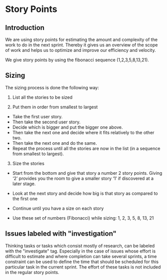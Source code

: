 # Story Points

## Introduction

We are using story points for estimating the amount and complexity of the work to do in the next sprint.
Thereby it gives us an overview of the scope of work and helps us to optimize and improve our efficiency and velocity.

We give story points by using the fibonacci sequence (1,2,3,5,8,13,21).

## Sizing

The sizing process is done the following way:

1. List all the stories to be sized

2. Put them in order from smallest to largest

- Take the first user story.
- Then take the second user story.
- Decide which is bigger and put the bigger one above.
- Then take the next one and decide where it fits relatively to the other two.
- Then take the next one and do the same.
- Repeat the process until all the stories are now in the list (in a sequence from smallest to largest).

3. Size the stories

- Start from the bottom and give that story a number 2 story points. Giving ‘2’ provides you the room to give a smaller story ‘1’ if discovered at a later stage.

- Look at the next story and decide how big is that story as compared to the first one

- Continue until you have a size on each story

- Use these set of numbers (Fibonacci) while sizing: 1, 2, 3, 5, 8, 13, 21

## Issues labeled with "investigation"

Thinking tasks or tasks which consist mostly of research, can be labeled with the "investigate" tag.
Especially in the case of issues whose effort is difficult to estimate and where completion can take several sprints, a time constraint can be used to define the time that should be scheduled for this particular task in the current sprint. 
The effort of these tasks is not included in the regular story points.
